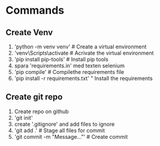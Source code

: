 # Commands

## Create Venv

1. 'python -m venv venv' # Create a virtual environment
2. 'venv\Scripts\activate # Acrivate the virtual environment
3. 'pip install pip-tools' # Install pip tools
4. spara 'requirements.in' med texten selenium
5. 'pip compile' # Compilethe requirements file
6. 'pip install -r requirements.txt' " Install the requirements

## Create git repo

1. Create repo on github
2. 'git init'
3. create '.gitignore' and add files to ignore
4. 'git add .' # Stage all files for commit
5. 'git commit -m "Message..."' # Create commit
